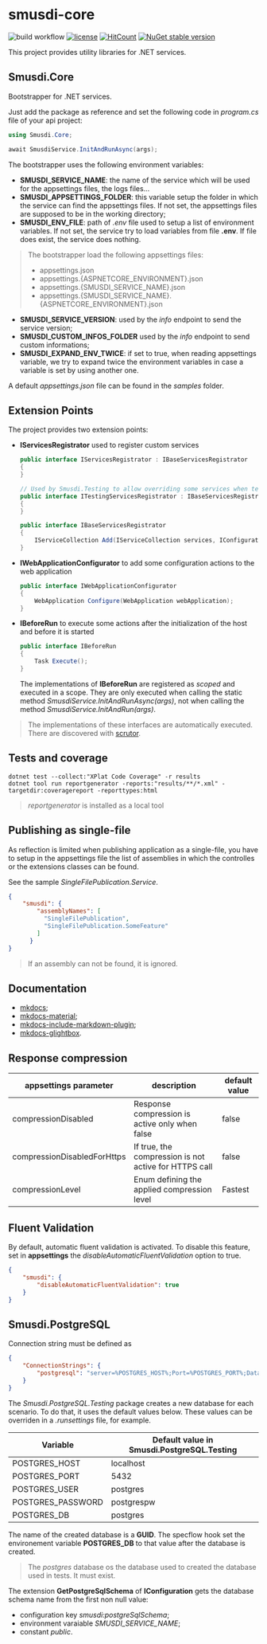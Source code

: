# smusdi-core
![build workflow](https://github.com/LionMarc/smusdi-core/actions/workflows/build.yml/badge.svg)
[![license](https://img.shields.io/badge/License-MIT-purple.svg)](LICENSE)
[![HitCount](https://hits.dwyl.com/LionMarc/smusdi-core.svg?style=flat-square)](http://hits.dwyl.com/LionMarc/smusdi-core)
[![NuGet stable version](https://badgen.net/nuget/v/Smusdi.Core)](https://nuget.org/packages/Smusdi.Core)

This project provides utility libraries for .NET services.

## Smusdi.Core

Bootstrapper for .NET services.

Just add the package as reference and set the following code in *program.cs* file of your api project:

```cs
using Smusdi.Core;

await SmusdiService.InitAndRunAsync(args);
```

The bootstrapper uses the following environment variables:

- **SMUSDI_SERVICE_NAME**: the name of the service which will be used for the appsettings files, the logs files...
- **SMUSDI_APPSETTINGS_FOLDER**: this variable setup the folder in which the service can find the appsettings files. If not set, the appsettings files are supposed to be in the working directory;
- **SMUSDI_ENV_FILE**: path of *.env* file used to setup a list of environment variables. If not set, the service try to load variables from file **.env**. If file does exist, the service does nothing.

> The bootstrapper load the following appsettings files:
> - appsettings.json
> - appsettings.{ASPNETCORE_ENVIRONMENT}.json
> - appsettings.{SMUSDI_SERVICE_NAME}.json
> - appsettings.{SMUSDI_SERVICE_NAME}.{ASPNETCORE_ENVIRONMENT}.json

- **SMUSDI_SERVICE_VERSION**: used by the *info* endpoint to send the service version;
- **SMUSDI_CUSTOM_INFOS_FOLDER** used by the *info* endpoint to send custom informations;
- **SMUSDI_EXPAND_ENV_TWICE**: if set to true, when reading appsettings variable, we try to expand twice the environment variables in case a variable is set by using another one.

A default *appsettings.json* file can be found in the *samples* folder.

## Extension Points

The project provides two extension points:

- **IServicesRegistrator** used to register custom services
  ```C#
  public interface IServicesRegistrator : IBaseServicesRegistrator
  {
  }
  
  // Used by Smusdi.Testing to allow overriding some services when testing application
  public interface ITestingServicesRegistrator : IBaseServicesRegistrator
  {
  }
  
  public interface IBaseServicesRegistrator
  {
      IServiceCollection Add(IServiceCollection services, IConfiguration configuration);
  }
  ```
- **IWebApplicationConfigurator** to add some configuration actions to the web application
  ```C#
  public interface IWebApplicationConfigurator
  {
      WebApplication Configure(WebApplication webApplication);
  }
  ```
- **IBeforeRun** to execute some actions after the initialization of the host and before it is started
  ```C#
  public interface IBeforeRun
  {
      Task Execute();
  }
  ```
  The implementations of **IBeforeRun** are registered as *scoped* and executed in a scope. They are only executed when calling the static method *SmusdiService.InitAndRunAsync(args)*, not when calling the method *SmusdiService.InitAndRun(args)*.

> The implementations of these interfaces are automatically executed. There are discovered with [scrutor](https://github.com/khellang/Scrutor).

## Tests and coverage

```
dotnet test --collect:"XPlat Code Coverage" -r results
dotnet tool run reportgenerator -reports:"results/**/*.xml" -targetdir:coveragereport -reporttypes:html
```

> *reportgenerator* is installed as a local tool

## Publishing as single-file

As reflection is limited when publishing application as a single-file, you have to setup in the appsettings file the list of assemblies in which the controlles or the extensions classes can be found.

See the sample *SingleFilePublication.Service*.

```json
{
    "smusdi": {
        "assemblyNames": [
          "SingleFilePublication",
          "SingleFilePublication.SomeFeature"
        ]
      }
}
```

> If an assembly can not be found, it is ignored.

## Documentation

- [mkdocs](https://www.mkdocs.org/);
- [mkdocs-material](https://squidfunk.github.io/mkdocs-material/);
- [mkdocs-include-markdown-plugin](https://github.com/mondeja/mkdocs-include-markdown-plugin);
- [mkdocs-glightbox](https://github.com/blueswen/mkdocs-glightbox).


## Response compression

| appsettings parameter | description | default value |
| --------------------- | ----------- | ------------- |
| compressionDisabled | Response compression is active only when false | false |
| compressionDisabledForHttps | If true, the compression is not active for HTTPS call | false |
| compressionLevel | Enum defining the applied compression level | Fastest |


## Fluent Validation

By default, automatic fluent validation is activated. To disable this feature, set in **appsettings** the *disableAutomaticFluentValidation* option to true.

```json
{
    "smusdi": {
        "disableAutomaticFluentValidation": true
    }
}
```

## Smusdi.PostgreSQL

Connection string must be defined as
``` json
{
    "ConnectionStrings": {
        "postgresql": "server=%POSTGRES_HOST%;Port=%POSTGRES_PORT%;Database=%POSTGRES_DB%;UserId=%POSTGRES_USER%;Password=%POSTGRES_PASSWORD%;Trust Server Certificate=true;"
    }
}

```

The *Smusdi.PostgreSQL.Testing* package creates a new database for each scenario. To do that, it uses the default values below. These values can be overriden in a *.runsettings* file, for example.

| Variable | Default value in Smusdi.PostgreSQL.Testing |
| -------- | ------------------------------------------ |
| POSTGRES_HOST | localhost |
| POSTGRES_PORT | 5432 |
| POSTGRES_USER | postgres|
| POSTGRES_PASSWORD | postgrespw |
| POSTGRES_DB | postgres|

The name of the created database is a **GUID**. The specflow hook set the environement variable **POSTGRES_DB** to that value after the database is created.

> The *postgres* database os the database used to created the database used in tests. It must exist.

The extension **GetPostgreSqlSchema** of **IConfiguration** gets the database schema name from the first non null value:

- configuration key *smusdi:postgreSqlSchema*;
- environment varaiable *SMUSDI_SERVICE_NAME*;
- constant *public*.
